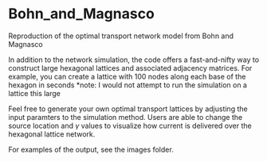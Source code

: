 # Bohn_and_Magnasco
Reproduction of the optimal transport network model from Bohn and Magnasco

In addition to the network simulation, the code offers a fast-and-nifty way to construct large 
hexagonal lattices and associated adjacency matrices. For example, you can create a lattice with 100 nodes along each 
base of the hexagon in seconds *note: I would not attempt to run the simulation on a lattice this large 

Feel free to generate your own optimal transport lattices by adjusting the input paramters to the simulation method.
Users are able to change the source location and $\gamma$ values to visualize how current is delivered over the hexagonal
lattice network.

For examples of the output, see the images  folder.
